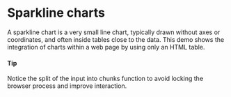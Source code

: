 # Sparkline charts
A sparkline chart is a very small line chart, typically drawn without axes or coordinates, and often inside tables close to the data.
This demo shows the integration of charts within a web page by using only an HTML table. 

####  Tip
Notice the split of the input into chunks function to avoid locking the browser process and improve interaction.
